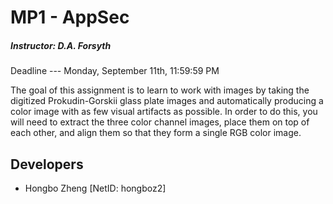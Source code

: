 # MP1 - AppSec
##### Instructor: D.A. Forsyth
Deadline --- Monday, September 11th, 11:59:59 PM

The goal of this assignment is to learn to work with images by taking the digitized Prokudin-Gorskii glass plate images
and automatically producing a color image with as few visual artifacts as possible. In order to do this, you will need
to extract the three color channel images, place them on top of each other, and align them so that they form a single
RGB color image.

## Developers
* Hongbo Zheng [NetID: hongboz2]